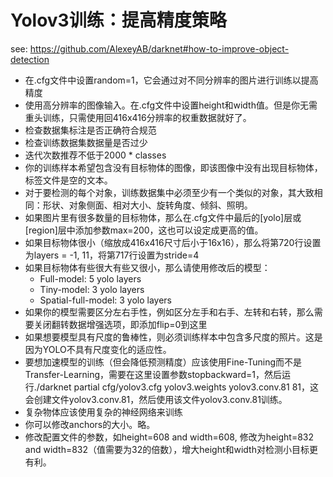 # Yolov3训练：提高精度策略
see: https://github.com/AlexeyAB/darknet#how-to-improve-object-detection

- 在.cfg文件中设置random=1，它会通过对不同分辨率的图片进行训练以提高精度
- 使用高分辨率的图像输入。在.cfg文件中设置height和width值。但是你无需重头训练，只需使用回416x416分辨率的权重数据就好了。
- 检查数据集标注是否正确符合规范
- 检查训练数据集数据量是否过少
- 迭代次数推荐不低于2000 * classes
- 你的训练样本希望包含没有目标物体的图像，即该图像中没有出现目标物体，标签文件是空的文本。
- 对于要检测的每个对象，训练数据集中必须至少有一个类似的对象，其大致相同：形状、对象侧面、相对大小、旋转角度、倾斜、照明。
- 如果图片里有很多数量的目标物体，那么在.cfg文件中最后的[yolo]层或[region]层中添加参数max=200，这也可以设定成更高的值。
- 如果目标物体很小（缩放成416x416尺寸后小于16x16），那么将第720行设置为layers = -1, 11，将第717行设置为stride=4
- 如果目标物体有些很大有些又很小，那么请使用修改后的模型：
    - Full-model: 5 yolo layers
    - Tiny-model: 3 yolo layers
    - Spatial-full-model: 3 yolo layers
- 如果你的模型需要区分左右手性，例如区分左手和右手、左转和右转，那么需要关闭翻转数据增强选项，即添加flip=0到这里
- 如果想要模型具有尺度的鲁棒性，则必须训练样本中包含多尺度的照片。这是因为YOLO不具有尺度变化的适应性。
- 要想加速模型的训练（但会降低预测精度）应该使用Fine-Tuning而不是Transfer-Learning，需要在这里设置参数stopbackward=1，然后运行./darknet partial cfg/yolov3.cfg yolov3.weights yolov3.conv.81 81，这会创建文件yolov3.conv.81，然后使用该文件yolov3.conv.81训练。
- 复杂物体应该使用复杂的神经网络来训练
- 你可以修改anchors的大小。略。
- 修改配置文件的参数，如height=608 and width=608, 修改为height=832 and width=832（值需要为32的倍数），增大height和width对检测小目标更有利。

